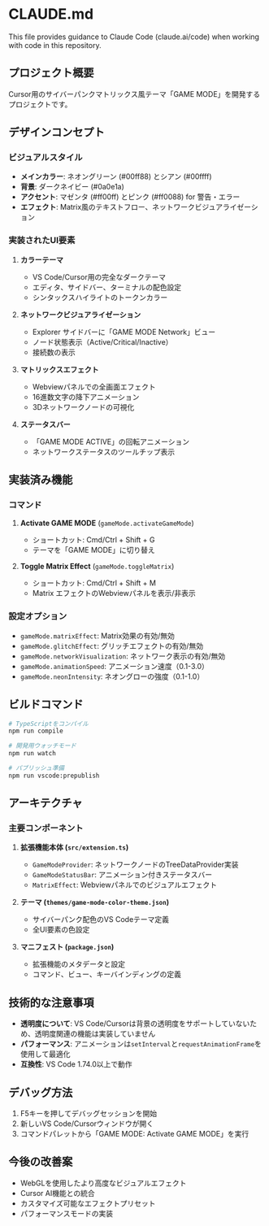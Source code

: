 # CLAUDE.md

This file provides guidance to Claude Code (claude.ai/code) when working with code in this repository.

## プロジェクト概要

Cursor用のサイバーパンクマトリックス風テーマ「GAME MODE」を開発するプロジェクトです。

## デザインコンセプト

### ビジュアルスタイル
- **メインカラー**: ネオングリーン (#00ff88) とシアン (#00ffff)
- **背景**: ダークネイビー (#0a0e1a)
- **アクセント**: マゼンタ (#ff00ff) とピンク (#ff0088) for 警告・エラー
- **エフェクト**: Matrix風のテキストフロー、ネットワークビジュアライゼーション

### 実装されたUI要素
1. **カラーテーマ**
   - VS Code/Cursor用の完全なダークテーマ
   - エディタ、サイドバー、ターミナルの配色設定
   - シンタックスハイライトのトークンカラー

2. **ネットワークビジュアライゼーション**
   - Explorer サイドバーに「GAME MODE Network」ビュー
   - ノード状態表示（Active/Critical/Inactive）
   - 接続数の表示

3. **マトリックスエフェクト**
   - Webviewパネルでの全画面エフェクト
   - 16進数文字の降下アニメーション
   - 3Dネットワークノードの可視化

4. **ステータスバー**
   - 「GAME MODE ACTIVE」の回転アニメーション
   - ネットワークステータスのツールチップ表示

## 実装済み機能

### コマンド
1. **Activate GAME MODE** (`gameMode.activateGameMode`)
   - ショートカット: Cmd/Ctrl + Shift + G
   - テーマを「GAME MODE」に切り替え

2. **Toggle Matrix Effect** (`gameMode.toggleMatrix`)
   - ショートカット: Cmd/Ctrl + Shift + M
   - Matrix エフェクトのWebviewパネルを表示/非表示

### 設定オプション
- `gameMode.matrixEffect`: Matrix効果の有効/無効
- `gameMode.glitchEffect`: グリッチエフェクトの有効/無効
- `gameMode.networkVisualization`: ネットワーク表示の有効/無効
- `gameMode.animationSpeed`: アニメーション速度（0.1-3.0）
- `gameMode.neonIntensity`: ネオングローの強度（0.1-1.0）

## ビルドコマンド

```bash
# TypeScriptをコンパイル
npm run compile

# 開発用ウォッチモード
npm run watch

# パブリッシュ準備
npm run vscode:prepublish
```

## アーキテクチャ

### 主要コンポーネント

1. **拡張機能本体 (`src/extension.ts`)**
   - `GameModeProvider`: ネットワークノードのTreeDataProvider実装
   - `GameModeStatusBar`: アニメーション付きステータスバー
   - `MatrixEffect`: Webviewパネルでのビジュアルエフェクト

2. **テーマ (`themes/game-mode-color-theme.json`)**
   - サイバーパンク配色のVS Codeテーマ定義
   - 全UI要素の色設定

3. **マニフェスト (`package.json`)**
   - 拡張機能のメタデータと設定
   - コマンド、ビュー、キーバインディングの定義

## 技術的な注意事項

- **透明度について**: VS Code/Cursorは背景の透明度をサポートしていないため、透明度関連の機能は実装していません
- **パフォーマンス**: アニメーションは`setInterval`と`requestAnimationFrame`を使用して最適化
- **互換性**: VS Code 1.74.0以上で動作

## デバッグ方法

1. F5キーを押してデバッグセッションを開始
2. 新しいVS Code/Cursorウィンドウが開く
3. コマンドパレットから「GAME MODE: Activate GAME MODE」を実行

## 今後の改善案

- WebGLを使用したより高度なビジュアルエフェクト
- Cursor AI機能との統合
- カスタマイズ可能なエフェクトプリセット
- パフォーマンスモードの実装